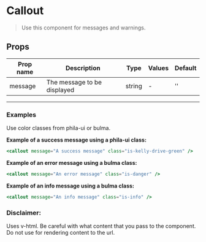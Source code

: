 # Callout

> Use this component for messages and warnings.

## Props

| Prop name | Description                 | Type   | Values | Default |
| --------- | --------------------------- | ------ | ------ | ------- |
| message   | The message to be displayed | string | -      | ''      |

---

### Examples

Use color classes from phila-ui or bulma.

**Example of a success message using a phila-ui class:**
<Callout message="A success message" class="is-danger"/>

```jsx
<callout message="A success message" class="is-kelly-drive-green" />
```

**Example of an error message using a bulma class:**

```jsx
<callout message="An error message" class="is-danger" />
```

**Example of an info message using a bulma class:**

```jsx
<callout message="An info message" class="is-info" />
```

### Disclaimer:

Uses v-html. Be careful with what content that you pass to the component. Do not use for rendering content to the url.
